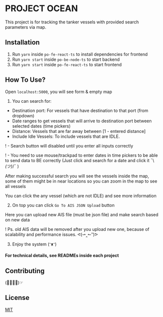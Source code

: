 # PROJECT OCEAN

This project is for tracking the tanker vessels with provided search parameters via map.

## Installation

1. Run `yarn` inside `po-fe-react-ts` to install dependencies for frontend
2. Run `yarn start` inside `po-be-node-ts` to start backend
3. Run `yarn start` inside `po-fe-react-ts` to start frontend

## How To Use?
Open `localhost:5000`, you will see form & empty map

1. You can search for:
- Destination port: For vessels that have destination to that port (from dropdown)
- Date ranges to get vessels that will arrive to destination port between selected dates (time pickers)
- Distance: Vessels that are far away between [1 - entered distance]
- Include Idle Vessels: To include vessels that are IDLE.

! - Search button will disabled until you enter all inputs correctly

! - You need to use mouse/trackpad to enter dates in time pickers to be able to send data to BE correctly (Just click and search for a date and click it ¯\\_(ツ)_/¯  )

After making successful search you will see the vessels inside the map, some of them might be in near locations so you can zoom in the map to see all vessels

You can click the any vessel (which are not IDLE) and see more information

2. On top you can click `Go To AIS JSON Upload` button

Here you can upload new AIS file (must be json file) and make search based on new data

! Ps. old AIS data will be removed after you upload new one, because of scalability and performance issues. ᕙ(⇀‸↼‶)ᕗ

3. Enjoy the system (ᵔᴥᵔ)

#### For technical details, see READMEs inside each project

## Contributing
(☞ﾟ∀ﾟ)☞

## License
[MIT](https://choosealicense.com/licenses/mit/)